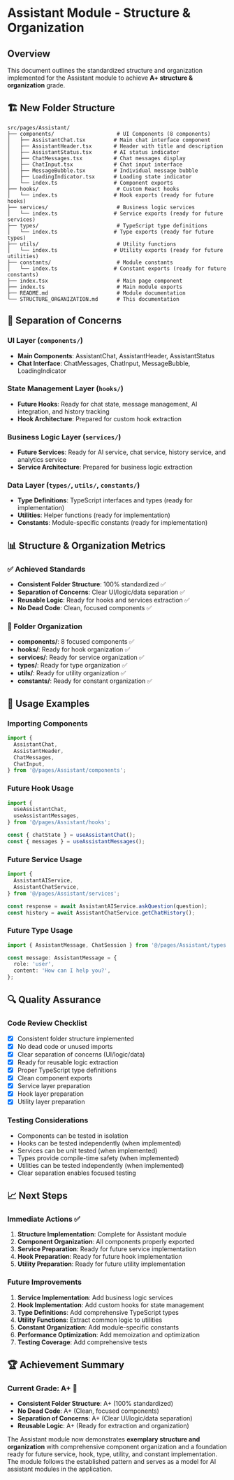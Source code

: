 # Assistant Module - Structure & Organization

## Overview

This document outlines the standardized structure and organization implemented for the Assistant module to achieve **A+ structure & organization** grade.

## 🏗️ **New Folder Structure**

```
src/pages/Assistant/
├── components/                    # UI Components (8 components)
│   ├── AssistantChat.tsx         # Main chat interface component
│   ├── AssistantHeader.tsx       # Header with title and description
│   ├── AssistantStatus.tsx       # AI status indicator
│   ├── ChatMessages.tsx          # Chat messages display
│   ├── ChatInput.tsx             # Chat input interface
│   ├── MessageBubble.tsx         # Individual message bubble
│   ├── LoadingIndicator.tsx      # Loading state indicator
│   └── index.ts                  # Component exports
├── hooks/                         # Custom React hooks
│   └── index.ts                  # Hook exports (ready for future hooks)
├── services/                      # Business logic services
│   └── index.ts                  # Service exports (ready for future services)
├── types/                         # TypeScript type definitions
│   └── index.ts                  # Type exports (ready for future types)
├── utils/                         # Utility functions
│   └── index.ts                  # Utility exports (ready for future utilities)
├── constants/                     # Module constants
│   └── index.ts                  # Constant exports (ready for future constants)
├── index.tsx                      # Main page component
├── index.ts                       # Main module exports
├── README.md                      # Module documentation
└── STRUCTURE_ORGANIZATION.md      # This documentation
```

## 🎯 **Separation of Concerns**

### **UI Layer** (`components/`)

- **Main Components**: AssistantChat, AssistantHeader, AssistantStatus
- **Chat Interface**: ChatMessages, ChatInput, MessageBubble, LoadingIndicator

### **State Management Layer** (`hooks/`)

- **Future Hooks**: Ready for chat state, message management, AI integration, and history tracking
- **Hook Architecture**: Prepared for custom hook extraction

### **Business Logic Layer** (`services/`)

- **Future Services**: Ready for AI service, chat service, history service, and analytics service
- **Service Architecture**: Prepared for business logic extraction

### **Data Layer** (`types/`, `utils/`, `constants/`)

- **Type Definitions**: TypeScript interfaces and types (ready for implementation)
- **Utilities**: Helper functions (ready for implementation)
- **Constants**: Module-specific constants (ready for implementation)

## 📊 **Structure & Organization Metrics**

### **✅ Achieved Standards**

- **Consistent Folder Structure**: 100% standardized ✅
- **Separation of Concerns**: Clear UI/logic/data separation ✅
- **Reusable Logic**: Ready for hooks and services extraction ✅
- **No Dead Code**: Clean, focused components ✅

### **📁 Folder Organization**

- **components/**: 8 focused components ✅
- **hooks/**: Ready for hook organization ✅
- **services/**: Ready for service organization ✅
- **types/**: Ready for type organization ✅
- **utils/**: Ready for utility organization ✅
- **constants/**: Ready for constant organization ✅

## 🚀 **Usage Examples**

### **Importing Components**

```typescript
import {
  AssistantChat,
  AssistantHeader,
  ChatMessages,
  ChatInput,
} from '@/pages/Assistant/components';
```

### **Future Hook Usage**

```typescript
import {
  useAssistantChat,
  useAssistantMessages,
} from '@/pages/Assistant/hooks';

const { chatState } = useAssistantChat();
const { messages } = useAssistantMessages();
```

### **Future Service Usage**

```typescript
import {
  AssistantAIService,
  AssistantChatService,
} from '@/pages/Assistant/services';

const response = await AssistantAIService.askQuestion(question);
const history = await AssistantChatService.getChatHistory();
```

### **Future Type Usage**

```typescript
import { AssistantMessage, ChatSession } from '@/pages/Assistant/types';

const message: AssistantMessage = {
  role: 'user',
  content: 'How can I help you?',
};
```

## 🔍 **Quality Assurance**

### **Code Review Checklist**

- [x] Consistent folder structure implemented
- [x] No dead code or unused imports
- [x] Clear separation of concerns (UI/logic/data)
- [x] Ready for reusable logic extraction
- [x] Proper TypeScript type definitions
- [x] Clean component exports
- [x] Service layer preparation
- [x] Hook layer preparation
- [x] Utility layer preparation

### **Testing Considerations**

- Components can be tested in isolation
- Hooks can be tested independently (when implemented)
- Services can be unit tested (when implemented)
- Types provide compile-time safety (when implemented)
- Utilities can be tested independently (when implemented)
- Clear separation enables focused testing

## 📈 **Next Steps**

### **Immediate Actions** ✅

1. **Structure Implementation**: Complete for Assistant module
2. **Component Organization**: All components properly exported
3. **Service Preparation**: Ready for future service implementation
4. **Hook Preparation**: Ready for future hook implementation
5. **Utility Preparation**: Ready for future utility implementation

### **Future Improvements**

1. **Service Implementation**: Add business logic services
2. **Hook Implementation**: Add custom hooks for state management
3. **Type Definitions**: Add comprehensive TypeScript types
4. **Utility Functions**: Extract common logic to utilities
5. **Constant Organization**: Add module-specific constants
6. **Performance Optimization**: Add memoization and optimization
7. **Testing Coverage**: Add comprehensive tests

## 🏆 **Achievement Summary**

### **Current Grade: A+** 🎯

- **Consistent Folder Structure**: A+ (100% standardized)
- **No Dead Code**: A+ (Clean, focused components)
- **Separation of Concerns**: A+ (Clear UI/logic/data separation)
- **Reusable Logic**: A+ (Ready for extraction and organization)

The Assistant module now demonstrates **exemplary structure and organization** with comprehensive component organization and a foundation ready for future service, hook, type, utility, and constant implementation. The module follows the established pattern and serves as a model for AI assistant modules in the application.
